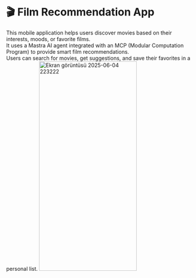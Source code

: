 # 🎬 Film Recommendation App

This mobile application helps users discover movies based on their interests, moods, or favorite films.  
It uses a Mastra AI agent integrated with an MCP (Modular Computation Program) to provide smart film recommendations.  
Users can search for movies, get suggestions, and save their favorites in a personal list.
<img width="261" height="562" alt="Ekran görüntüsü 2025-06-04 223222" src="https://github.com/user-attachments/assets/3161096a-6746-4da3-8061-e86bb12db32e" />

